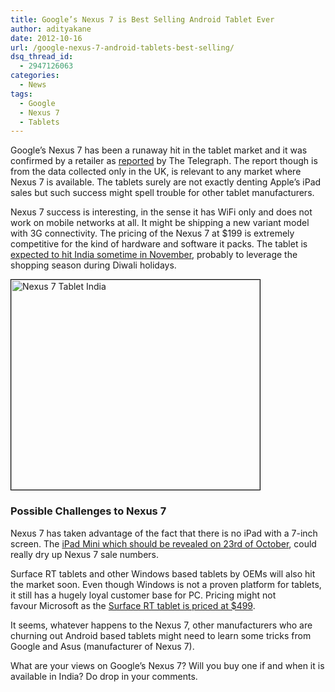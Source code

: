 ```yaml
---
title: Google’s Nexus 7 is Best Selling Android Tablet Ever
author: adityakane
date: 2012-10-16
url: /google-nexus-7-android-tablets-best-selling/
dsq_thread_id:
  - 2947126063
categories:
  - News
tags:
  - Google
  - Nexus 7
  - Tablets
---
```

Google&#8217;s Nexus 7 has been a runaway hit in the tablet market and it was confirmed by a retailer as <a href="http://www.telegraph.co.uk/technology/google/9609576/Google-Nexus-7-best-selling-Android-tablet-ever.html" onclick="_gaq.push(['_trackEvent', 'outbound-article', 'http://www.telegraph.co.uk/technology/google/9609576/Google-Nexus-7-best-selling-Android-tablet-ever.html', 'reported']);" >reported</a> by The Telegraph. The report though is from the data collected only in the UK, is relevant to any market where Nexus 7 is available. The tablets surely are not exactly denting Apple&#8217;s iPad sales but such success might spell trouble for other tablet manufacturers.

Nexus 7 success is interesting, in the sense it has WiFi only and does not work on mobile networks at all. It might be shipping a new variant model with 3G connectivity. The pricing of the Nexus 7 at $199 is extremely competitive for the kind of hardware and software it packs. The tablet is [expected to hit India sometime in November][1], probably to leverage the shopping season during Diwali holidays.

[<img class="alignnone size-full wp-image-59264" style="border: 1px solid black;" title="Nexus 7 Tablet - India" src="http://cdn.devilsworkshop.org/files/2012/07/Nexus7_tablet.png" alt="Nexus 7 Tablet India" width="398" height="336" />][2]

### Possible Challenges to Nexus 7

Nexus 7 has taken advantage of the fact that there is no iPad with a 7-inch screen. The [iPad Mini which should be revealed on 23rd of October][3], could really dry up Nexus 7 sale numbers.

Surface RT tablets and other Windows based tablets by OEMs will also hit the market soon. Even though Windows is not a proven platform for tablets, it still has a hugely loyal customer base for PC. Pricing might not favour Microsoft as the [Surface RT tablet is priced at $499][4].

It seems, whatever happens to the Nexus 7, other manufacturers who are churning out Android based tablets might need to learn some tricks from Google and Asus (manufacturer of Nexus 7).

What are your views on Google&#8217;s Nexus 7? Will you buy one if and when it is available in India? Do drop in your comments.

 [1]: http://devilsworkshop.org/news/nexus7-tablet-india/59261/ "Google's Nexus 7 Tablet in India before Diwali"
 [2]: http://cdn.devilsworkshop.org/files/2012/07/Nexus7_tablet.png
 [3]: http://devilsworkshop.org/news/apple-ipad-mini-23october/67081/ "iPad Mini to be revealed on 23rd October 2012"
 [4]: http://devilsworkshop.org/news/microsoft-surface-rt-tablets-pricing/67177/ "Micorsoft's Surface RT Tablet Priced $499"
